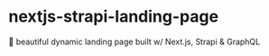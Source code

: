# nextjs-strapi-landing-page
📢 beautiful dynamic landing page built w/ Next.js, Strapi &amp; GraphQL

